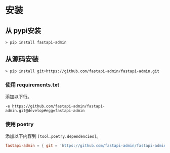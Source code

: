 # 安装

## 从 pypi安装

```shell
> pip install fastapi-admin
```

## 从源码安装

```shell
> pip install git+https://github.com/fastapi-admin/fastapi-admin.git
```

### 使用 requirements.txt

添加以下行。

```
-e https://github.com/fastapi-admin/fastapi-admin.git@develop#egg=fastapi-admin
```

### 使用 poetry

添加以下内容到 `[tool.poetry.dependencies]`。

```toml
fastapi-admin = { git = 'https://github.com/fastapi-admin/fastapi-admin.git', branch = 'develop' }
```
